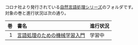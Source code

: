 コロナ社より発行されている[自然言語処理シリーズ](http://www.coronasha.co.jp/np/result.html?ser_id=98)のフォルダです。  
対象の巻と進行状況は次の通り。

|巻|書名|進行状況|
|--:|:--|:--|
|1|[言語処理のための機械学習入門](http://www.coronasha.co.jp/np/isbn/9784339027518/)|学習中|
